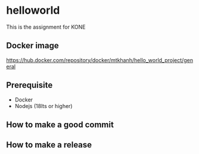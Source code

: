 # helloworld
This is the assignment for KONE

## Docker image
https://hub.docker.com/repository/docker/mtkhanh/hello_world_project/general

## Prerequisite
- Docker
- Nodejs (18lts or higher)

## How to make a good commit

## How to make a release